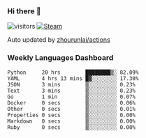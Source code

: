 ### Hi there 👋

![visitors](https://visitor-badge.glitch.me/badge?page_id=zhourunlai)
[![Steam](https://img.shields.io/badge/dynamic/json?label=Steam&query=%24.data.totalSubs&url=https%3A%2F%2Fapi.spencerwoo.com%2Fsubstats%2F%3Fsource%3DsteamGames%26queryKey%3D76561198285156854&suffix=%20Games&logo=steam&labelColor=134375&color=0b1a37&longCache=true)](http://steamcommunity.com/profiles/76561198285156854)

Auto updated by <a href="https://github.com/zhourunlai/zhourunlai/actions" target="_blank">zhourunlai/actions</a>

### Weekly Languages Dashboard

<!--PART:wakatime-->
```text
Python     20 hrs        ████████▒░ 82.09%
YAML       4 hrs 13 mins █▓░░░░░░░░ 17.30%
JSON       3 mins        ▒░░░░░░░░░ 0.23%
Text       3 mins        ▒░░░░░░░░░ 0.23%
Go         1 min         ▒░░░░░░░░░ 0.07%
Docker     0 secs        ▒░░░░░░░░░ 0.06%
Other      0 secs        ▒░░░░░░░░░ 0.01%
Properties 0 secs        ▒░░░░░░░░░ 0.00%
Markdown   0 secs        ▒░░░░░░░░░ 0.00%
Ruby       0 secs        ▒░░░░░░░░░ 0.00%
```
<!--PART:wakatime-->
